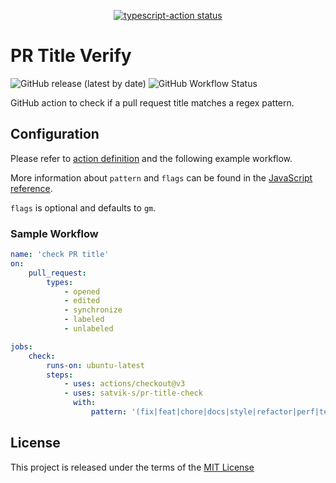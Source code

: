 <p align="center">
  <a href="https://github.com/actions/typescript-action/actions"><img alt="typescript-action status" src="https://github.com/actions/typescript-action/workflows/build-test/badge.svg"></a>
</p>

# PR Title Verify

![GitHub release (latest by date)](https://img.shields.io/github/v/release/satvik-s/pr-title-check)
![GitHub Workflow Status](https://img.shields.io/github/workflow/status/satvik-s/pr-title-check/build-test?label=build)

GitHub action to check if a pull request title matches a regex pattern.

## Configuration

Please refer to [action definition](action.yml) and the following example workflow.

More information about `pattern` and `flags` can be found in the
[JavaScript reference](https://developer.mozilla.org/en-US/docs/Web/JavaScript/Reference/Global_Objects/RegExp).

`flags` is optional and defaults to `gm`.

### Sample Workflow

```yml
name: 'check PR title'
on:
    pull_request:
        types:
            - opened
            - edited
            - synchronize
            - labeled
            - unlabeled

jobs:
    check:
        runs-on: ubuntu-latest
        steps:
            - uses: actions/checkout@v3
            - uses: satvik-s/pr-title-check
              with:
                  pattern: '(fix|feat|chore|docs|style|refactor|perf|test): (\S| )+'
```

## License

This project is released under the terms of the [MIT License](LICENSE)
